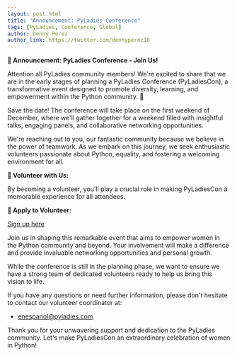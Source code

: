 ```yaml
---
layout: post.html
title: "Announcement: PyLadies Conference"
tags: [PyLadies, Conference, Global]
author: Denny Perez
author_link: https://twitter.com/dennyperez18
---
```


**📢 Announcement: PyLadies Conference - Join Us!**

Attention all PyLadies community members! We're excited to share that we are in
the early stages of planning a PyLadies Conference (PyLadiesCon),
a transformative event designed to promote diversity, learning, and empowerment
within the Python community. 🎉

Save the date! The conference will take place on the first weekend of December,
where we'll gather together for a weekend filled with insightful talks,
engaging panels, and collaborative networking opportunities.

We're reaching out to you, our fantastic community because we believe in the
power of teamwork. As we embark on this journey, we seek enthusiastic volunteers
passionate about Python, equality, and fostering a welcoming environment for all.

**🌟 Volunteer with Us:**

By becoming a volunteer, you'll play a crucial role in making PyLadiesCon a
memorable experience for all attendees.

**🔗 Apply to Volunteer:**

[Sign up here](https://forms.gle/SYHFjbReEFoLuTE77)

Join us in shaping this remarkable event that aims to empower women in the Python
community and beyond. Your involvement will make a difference and provide invaluable
networking opportunities and personal growth.

While the conference is still in the planning phase, we want to ensure we have a
strong team of dedicated volunteers ready to help us bring this vision to life.

If you have any questions or need further information, please don't hesitate to
contact our volunteer coordinator at:

- [enespanol@pyladies.com](mailto:enespanol@pyladies.com)

Thank you for your unwavering support and dedication to the PyLadies community.
Let's make PyLadiesCon an extraordinary celebration of women in Python!


